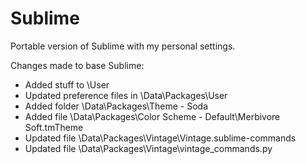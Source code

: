 Sublime
=======

Portable version of Sublime with my personal settings.

Changes made to base Sublime:
- Added stuff to \User
- Updated preference files in \Data\Packages\User
- Added folder \Data\Packages\Theme - Soda
- Added file \Data\Packages\Color Scheme - Default\Merbivore Soft.tmTheme
- Updated file \Data\Packages\Vintage\Vintage.sublime-commands
- Updated file \Data\Packages\Vintage\vintage_commands.py
